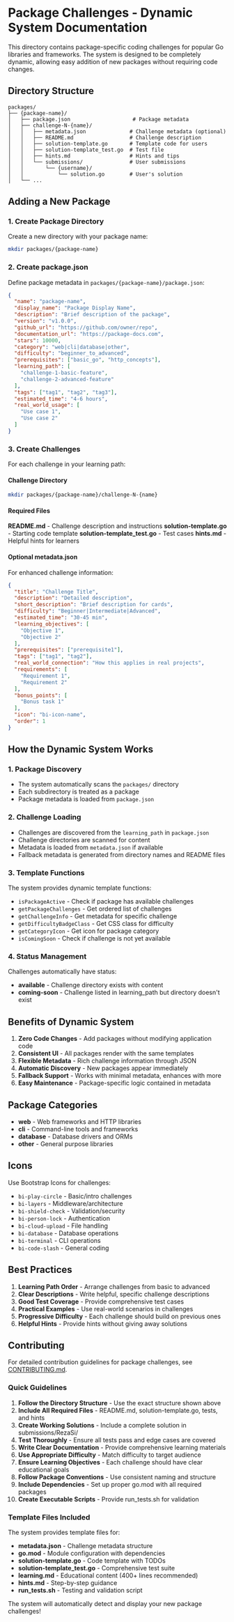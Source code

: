 # Package Challenges - Dynamic System Documentation

This directory contains package-specific coding challenges for popular Go libraries and frameworks. The system is designed to be completely dynamic, allowing easy addition of new packages without requiring code changes.

## Directory Structure

```
packages/
├── {package-name}/
│   ├── package.json                    # Package metadata
│   ├── challenge-N-{name}/
│   │   ├── metadata.json              # Challenge metadata (optional)
│   │   ├── README.md                  # Challenge description
│   │   ├── solution-template.go       # Template code for users
│   │   ├── solution-template_test.go  # Test file
│   │   ├── hints.md                   # Hints and tips
│   │   └── submissions/               # User submissions
│   │       └── {username}/
│   │           └── solution.go        # User's solution
│   └── ...
```

## Adding a New Package

### 1. Create Package Directory
Create a new directory with your package name:
```bash
mkdir packages/{package-name}
```

### 2. Create package.json
Define package metadata in `packages/{package-name}/package.json`:

```json
{
  "name": "package-name",
  "display_name": "Package Display Name",
  "description": "Brief description of the package",
  "version": "v1.0.0",
  "github_url": "https://github.com/owner/repo",
  "documentation_url": "https://package-docs.com",
  "stars": 10000,
  "category": "web|cli|database|other",
  "difficulty": "beginner_to_advanced",
  "prerequisites": ["basic_go", "http_concepts"],
  "learning_path": [
    "challenge-1-basic-feature",
    "challenge-2-advanced-feature"
  ],
  "tags": ["tag1", "tag2", "tag3"],
  "estimated_time": "4-6 hours",
  "real_world_usage": [
    "Use case 1",
    "Use case 2"
  ]
}
```

### 3. Create Challenges
For each challenge in your learning path:

#### Challenge Directory
```bash
mkdir packages/{package-name}/challenge-N-{name}
```

#### Required Files

**README.md** - Challenge description and instructions
**solution-template.go** - Starting code template
**solution-template_test.go** - Test cases
**hints.md** - Helpful hints for learners

#### Optional metadata.json
For enhanced challenge information:

```json
{
  "title": "Challenge Title",
  "description": "Detailed description",
  "short_description": "Brief description for cards",
  "difficulty": "Beginner|Intermediate|Advanced",
  "estimated_time": "30-45 min",
  "learning_objectives": [
    "Objective 1",
    "Objective 2"
  ],
  "prerequisites": ["prerequisite1"],
  "tags": ["tag1", "tag2"],
  "real_world_connection": "How this applies in real projects",
  "requirements": [
    "Requirement 1",
    "Requirement 2"
  ],
  "bonus_points": [
    "Bonus task 1"
  ],
  "icon": "bi-icon-name",
  "order": 1
}
```

## How the Dynamic System Works

### 1. Package Discovery
- The system automatically scans the `packages/` directory
- Each subdirectory is treated as a package
- Package metadata is loaded from `package.json`

### 2. Challenge Loading
- Challenges are discovered from the `learning_path` in `package.json`
- Challenge directories are scanned for content
- Metadata is loaded from `metadata.json` if available
- Fallback metadata is generated from directory names and README files

### 3. Template Functions
The system provides dynamic template functions:
- `isPackageActive` - Check if package has available challenges
- `getPackageChallenges` - Get ordered list of challenges
- `getChallengeInfo` - Get metadata for specific challenge
- `getDifficultyBadgeClass` - Get CSS class for difficulty
- `getCategoryIcon` - Get icon for package category
- `isComingSoon` - Check if challenge is not yet available

### 4. Status Management
Challenges automatically have status:
- **available** - Challenge directory exists with content
- **coming-soon** - Challenge listed in learning_path but directory doesn't exist

## Benefits of Dynamic System

1. **Zero Code Changes** - Add packages without modifying application code
2. **Consistent UI** - All packages render with the same templates
3. **Flexible Metadata** - Rich challenge information through JSON
4. **Automatic Discovery** - New packages appear immediately
5. **Fallback Support** - Works with minimal metadata, enhances with more
6. **Easy Maintenance** - Package-specific logic contained in metadata

## Package Categories

- **web** - Web frameworks and HTTP libraries
- **cli** - Command-line tools and frameworks  
- **database** - Database drivers and ORMs
- **other** - General purpose libraries

## Icons

Use Bootstrap Icons for challenges:
- `bi-play-circle` - Basic/intro challenges
- `bi-layers` - Middleware/architecture 
- `bi-shield-check` - Validation/security
- `bi-person-lock` - Authentication
- `bi-cloud-upload` - File handling
- `bi-database` - Database operations
- `bi-terminal` - CLI operations
- `bi-code-slash` - General coding

## Best Practices

1. **Learning Path Order** - Arrange challenges from basic to advanced
2. **Clear Descriptions** - Write helpful, specific challenge descriptions
3. **Good Test Coverage** - Provide comprehensive test cases
4. **Practical Examples** - Use real-world scenarios in challenges
5. **Progressive Difficulty** - Each challenge should build on previous ones
6. **Helpful Hints** - Provide hints without giving away solutions

## Contributing

For detailed contribution guidelines for package challenges, see [CONTRIBUTING.md](../CONTRIBUTING.md#package-challenges-frameworklibrary-focused).

### Quick Guidelines

1. **Follow the Directory Structure** - Use the exact structure shown above
2. **Include All Required Files** - README.md, solution-template.go, tests, and hints
3. **Create Working Solutions** - Include a complete solution in submissions/RezaSi/
4. **Test Thoroughly** - Ensure all tests pass and edge cases are covered
5. **Write Clear Documentation** - Provide comprehensive learning materials
6. **Use Appropriate Difficulty** - Match difficulty to target audience
7. **Ensure Learning Objectives** - Each challenge should have clear educational goals
8. **Follow Package Conventions** - Use consistent naming and structure
9. **Include Dependencies** - Set up proper go.mod with all required packages
10. **Create Executable Scripts** - Provide run_tests.sh for validation

### Template Files Included

The system provides template files for:
- **metadata.json** - Challenge metadata structure
- **go.mod** - Module configuration with dependencies  
- **solution-template.go** - Code template with TODOs
- **solution-template_test.go** - Comprehensive test suite
- **learning.md** - Educational content (400+ lines recommended)
- **hints.md** - Step-by-step guidance
- **run_tests.sh** - Testing and validation script

The system will automatically detect and display your new package challenges! 